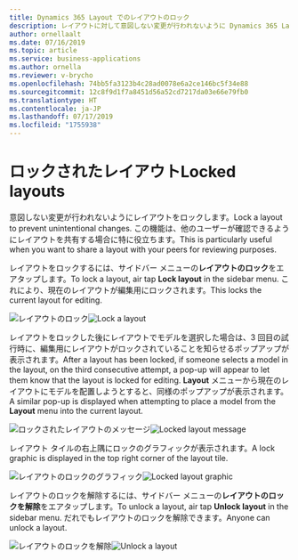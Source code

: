 ```yaml
---
title: Dynamics 365 Layout でのレイアウトのロック
description: レイアウトに対して意図しない変更が行われないように Dynamics 365 Layout でレイアウトをロックすることができます。
author: ornellaalt
ms.date: 07/16/2019
ms.topic: article
ms.service: business-applications
ms.author: ornella
ms.reviewer: v-brycho
ms.openlocfilehash: 74bb5fa3123b4c28ad0078e6a2ce146bc5f34e88
ms.sourcegitcommit: 12c8f9d1f7a8451d56a52cd7217da03e66e79fb0
ms.translationtype: HT
ms.contentlocale: ja-JP
ms.lasthandoff: 07/17/2019
ms.locfileid: "1755938"
---
```

# <a name="locked-layouts"></a><span data-ttu-id="ee019-103">ロックされたレイアウト</span><span class="sxs-lookup"><span data-stu-id="ee019-103">Locked layouts</span></span>

<span data-ttu-id="ee019-104">意図しない変更が行われないようにレイアウトをロックします。</span><span class="sxs-lookup"><span data-stu-id="ee019-104">Lock a layout to prevent unintentional changes.</span></span> <span data-ttu-id="ee019-105">この機能は、他のユーザーが確認できるようにレイアウトを共有する場合に特に役立ちます。</span><span class="sxs-lookup"><span data-stu-id="ee019-105">This is particularly useful when you want to share a layout with your peers for reviewing purposes.</span></span> 

<span data-ttu-id="ee019-106">レイアウトをロックするには、サイドバー メニューの**レイアウトのロック**をエアタップします。</span><span class="sxs-lookup"><span data-stu-id="ee019-106">To lock a layout, air tap **Lock layout** in the sidebar menu.</span></span> <span data-ttu-id="ee019-107">これにより、現在のレイアウトが編集用にロックされます。</span><span class="sxs-lookup"><span data-stu-id="ee019-107">This locks the current layout for editing.</span></span>

<span data-ttu-id="ee019-108">![レイアウトのロック](media/locked-layout.PNG "レイアウトのロック")</span><span class="sxs-lookup"><span data-stu-id="ee019-108">![Lock a layout](media/locked-layout.PNG "Lock a layout")</span></span>
 
<span data-ttu-id="ee019-109">レイアウトをロックした後にレイアウトでモデルを選択した場合は、3 回目の試行時に、編集用にレイアウトがロックされていることを知らせるポップアップが表示されます。</span><span class="sxs-lookup"><span data-stu-id="ee019-109">After a layout has been locked, if someone selects a model in the layout, on the third consecutive attempt, a pop-up will appear to let them know that the layout is locked for editing.</span></span> <span data-ttu-id="ee019-110">**Layout** メニューから現在のレイアウトにモデルを配置しようとすると、同様のポップアップが表示されます。</span><span class="sxs-lookup"><span data-stu-id="ee019-110">A similar pop-up is displayed when attempting to place a model from the **Layout** menu into the current layout.</span></span>

<span data-ttu-id="ee019-111">![ロックされたレイアウトのメッセージ](media/locked-layout-message.PNG "ロックされたレイアウトのメッセージ")</span><span class="sxs-lookup"><span data-stu-id="ee019-111">![Locked layout message](media/locked-layout-message.PNG "Locked layout message")</span></span>
 
<span data-ttu-id="ee019-112">レイアウト タイルの右上隅にロックのグラフィックが表示されます。</span><span class="sxs-lookup"><span data-stu-id="ee019-112">A lock graphic is displayed in the top right corner of the layout tile.</span></span>

<span data-ttu-id="ee019-113">![レイアウトのロックのグラフィック](media/locked-layout-graphic.PNG "レイアウトのロックのグラフィック")</span><span class="sxs-lookup"><span data-stu-id="ee019-113">![Locked layout graphic](media/locked-layout-graphic.PNG "Locked layout graphic")</span></span> 

<span data-ttu-id="ee019-114">レイアウトのロックを解除するには、サイドバー メニューの**レイアウトのロックを解除**をエアタップします。</span><span class="sxs-lookup"><span data-stu-id="ee019-114">To unlock a layout, air tap **Unlock layout** in the sidebar menu.</span></span>  <span data-ttu-id="ee019-115">だれでもレイアウトのロックを解除できます。</span><span class="sxs-lookup"><span data-stu-id="ee019-115">Anyone can unlock a layout.</span></span>

<span data-ttu-id="ee019-116">![レイアウトのロックを解除](media/unlock-layout.PNG "レイアウトのロックを解除")</span><span class="sxs-lookup"><span data-stu-id="ee019-116">![Unlock a layout](media/unlock-layout.PNG "Unlock a layout")</span></span>
 
